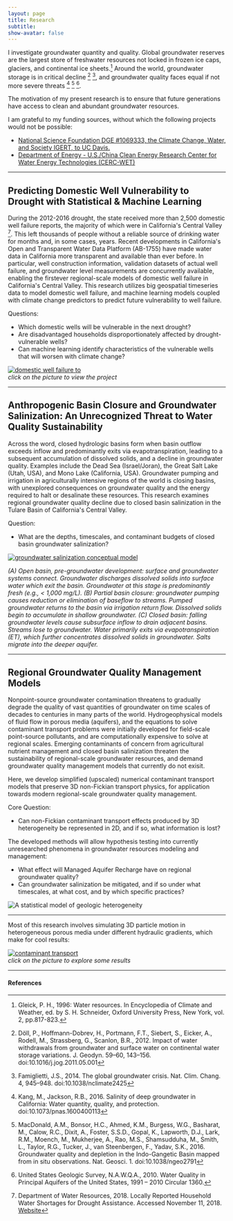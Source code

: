 ```yaml
---
layout: page
title: Research
subtitle: 
show-avatar: false
---
```


I investigate groundwater quantity and quality. Global groundwater reserves are the largest store of freshwater resources not locked in frozen ice caps, glaciers, and continental ice sheets.[^fn1] Around the world, groundwater storage is in critical decline [^fn2] [^fn3], and groundwater quality faces equal if not more severe threats [^fn4] [^fn5] [^fn6].  

The motivation of my present research is to ensure that future generations have access to clean and abundant groundwater resources.  

I am grateful to my funding sources, without which the following projects would not be possible:  
* [National Science Foundation DGE #1069333, the Climate Change, Water, and Society IGERT, to UC Davis.](http://ccwas.ucdavis.edu/)  
* [Department of Energy - U.S./China Clean Energy Research Center for Water Energy Technologies (CERC-WET)](https://cerc-wet.berkeley.edu/)  

***
## Predicting Domestic Well Vulnerability to Drought with Statistical & Machine Learning
During the 2012-2016 drought, the state received more than 2,500 domestic well failure reports, the majority of which were in California's Central Valley [^fn7]. This left thousands of people without a reliable source of drinking water for months and, in some cases, years. Recent developments in California's Open and Transparent Water Data Platform (AB-1755) have made water data in California more transparent and available than ever before. In particular, well construction information, validation datasets of actual well failure, and groundwater level measurements are concurrently available, enabling the firstever regional-scale models of domestic well failure in California's Central Valley. This research utilizes big geospatial timeseries data to model domestic well failure, and machine learning models coupled with climate change predictors to predict future vulnerability to well failure.  

Questions:
* Which domestic wells will be vulnerable in the next drought?  
* Are disadvantaged households disproportionately affected by drought-vulnerable wells?  
* Can machine learning identify characteristics of the vulnerable wells that will worsen with climate change?  
 
[![domestic well failure to ](/img/cawdc_dash.png)](https://richpauloo.github.io/flexdash.html)  
*click on the picture to view the project*  

***
## Anthropogenic Basin Closure and Groundwater Salinization: An Unrecognized Threat to Water Quality Sustainability

Across the word, closed hydrologic basins form when basin outflow exceeds inflow and predominantly exits via evapotranspiration, leading to a subsequent accumulation of dissolved solids, and a decline in groundwater quality. Examples include the Dead Sea (Israel/Joran), the Great Salt Lake (Utah, USA), and Mono Lake (California, USA). Groundwater pumping and irrigation in agriculturally intensive regions of the world is closing basins, with unexplored consequences on groundwater quality and the energy required to halt or desalinate these resources. This research examines regional groundwater quality decline due to closed basin salinization in the Tulare Basin of California's Central Valley. 

Question:
* What are the depths, timescales, and contaminant budgets of closed basin groundwater salinization?  

[![groundwater salinization conceptual model](img/gw_sal.png)](https://github.com/richpauloo/Monte-Carlo-Mixing-Model)

*(A) Open basin, pre-groundwater development: surface and groundwater systems connect. Groundwater discharges dissolved solids into surface water which exit the basin. Groundwater at this stage is predominantly fresh (e.g., < 1,000 mg/L). (B) Partial basin closure: groundwater pumping causes reduction or elimination of baseflow to streams. Pumped groundwater returns to the basin via irrigation return flow. Dissolved solids begin to accumulate in shallow groundwater. (C) Closed basin: falling groundwater levels cause subsurface inflow to drain adjacent basins. Streams lose to groundwater. Water primarily exits via evapotranspiration (ET), which further concentrates dissolved solids in groundwater. Salts migrate into the deeper aquifer.*

***
## Regional Groundwater Quality Management Models

Nonpoint-source groundwater contamination threatens to gradually degrade the quality of vast quantities of groundwater on time scales of decades to centuries in many parts of the world. Hydrogeophysical models of fluid flow in porous media (aquifers), and the equations to solve contaminant transport problems were initially developed for field-scale point-source pollutants, and are computationally expensive to solve at regional scales. Emerging contaminants of concern from agricultural nutrient management and closed basin salinization threaten the sustainability of regional-scale groundwater resources, and demand groundwater quality management models that currently do not exisit.   

Here, we develop simplified (upscaled) numerical contaminant transport models that preserve 3D non-Fickian transport physics, for application towards modern regional-scale groundwater quality management.  

Core Question:

* Can non-Fickian contaminant transport effects produced by 3D heterogeneity be represented in 2D, and if so, what information is lost?  

The developed methods will allow hypothesis testing into currently unresearched phenomena in groundwater resources modeling and management:
* What effect will Managed Aquifer Recharge have on regional groundwater quality?  
* Can groundwater salinization be mitigated, and if so under what timescales, at what cost, and by which specific practices?  

![A statistical model of geologic heterogeneity](img/upscale.png)  

***

Most of this research involves simulating 3D particle motion in heterogeneous porous media under different hydraulic gradients, which make for cool results:   

[![contaminant transport](img/con_trans.png)](http://rpubs.com/richpauloo/rand_walk)  
*click on the picture to explore some results*  





***
#### References

[^fn1]: Gleick, P. H., 1996: Water resources. In Encyclopedia of Climate and Weather, ed. by S. H. Schneider, Oxford University Press, New York, vol. 2, pp.817-823.

[^fn2]: Döll, P., Hoffmann-Dobrev, H., Portmann, F.T., Siebert, S., Eicker, A., Rodell, M., Strassberg, G., Scanlon, B.R., 2012. Impact of water withdrawals from groundwater and surface water on continental water storage variations. J. Geodyn. 59–60, 143–156. doi:10.1016/j.jog.2011.05.001

[^fn3]: Famiglietti, J.S., 2014. The global groundwater crisis. Nat. Clim. Chang. 4, 945–948. doi:10.1038/nclimate2425

[^fn4]: Kang, M., Jackson, R.B., 2016. Salinity of deep groundwater in California: Water quantity, quality, and protection. doi:10.1073/pnas.1600400113

[^fn5]: MacDonald, A.M., Bonsor, H.C., Ahmed, K.M., Burgess, W.G., Basharat, M., Calow, R.C., Dixit, A., Foster, S.S.D., Gopal, K., Lapworth, D.J., Lark, R.M., Moench, M., Mukherjee, A., Rao, M.S., Shamsudduha, M., Smith, L., Taylor, R.G., Tucker, J., van Steenbergen, F., Yadav, S.K., 2016. Groundwater quality and depletion in the Indo-Gangetic Basin mapped from in situ observations. Nat. Geosci. 1. doi:10.1038/ngeo2791

[^fn6]: United States Geologic Survey, N.A.W.Q.A., 2010. Water Quality in Principal Aquifers of the United States, 1991 – 2010 Circular 1360.

[^fn7]: Department of Water Resources, 2018. Locally Reported Household Water Shortages for Drought Assistance. Accessed November 11, 2018. [Website](https://mydrywatersupply.water.ca.gov/report/publicpage)